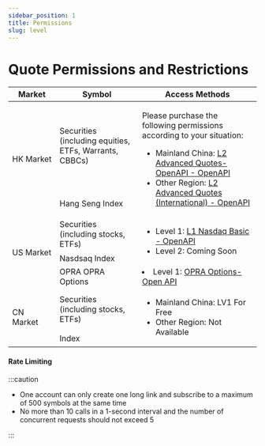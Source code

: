 ```yaml
---
sidebar_position: 1
title: Permissions
slug: level
---
```


# Quote Permissions and Restrictions

<table>
    <thead>
    <tr>
        <th>Market</th>
        <th>Symbol</th>
        <th>Access Methods</th>
    </tr>
    </thead>
    <tr>
        <td width="80" rowspan="2">HK Market</td>
        <td>Securities (including equities, ETFs, Warrants, CBBCs)</td>
        <td rowspan="2">
            <p>Please purchase the following permissions according to your situation:</p>
            <ul>
            <li>Mainland China: <a href="https://activity.lbkrs.com/spa/mall?market=HK">L2 Advanced Quotes-OpenAPI - OpenAPI</a></li>
            <li>Other Region: <a href="https://activity.lbkrs.com/spa/mall?market=HK">L2 Advanced Quotes (International) - OpenAPI</a></li>
            </ul>
        </td>
    </tr>
    <tr>
        <td>Hang Seng Index</td>
    </tr>
    <tr>
        <td rowspan="3">US Market</td>
        <td>Securities (including stocks, ETFs)</td>
        <td rowspan="2">
            <ul>
            <li>Level 1: <a href="https://activity.lbkrs.com/spa/mall?market=US">L1 Nasdaq Basic - OpenAPI</a></li>
            <li>
                Level 2: Coming Soon
            </li>
            </ul>
        </td>
    </tr>
    <tr>
        <td>Nasdsaq Index</td>
    </tr>
    <tr>
        <td>OPRA OPRA Options</td>
        <td>
            <li>Level 1: <a href="https://activity.lbkrs.com/spa/mall?market=US">OPRA Options-Open API</a></li>
        </td>
    </tr>
    <tr>
        <td rowspan="2">CN Market</td>
        <td>Securities (including stocks, ETFs)</td>
        <td rowspan="2">
        <ul>
            <li>Mainland China: LV1 For Free</li>
            <li>Other Region: Not Available</li>
        </ul>
        </td>
    </tr>
    <tr>
        <td>Index</td>
    </tr>
</table>

#### Rate Limiting

:::caution

- One account can only create one long link and subscribe to a maximum of 500 symbols at the same time
- No more than 10 calls in a 1-second interval and the number of concurrent requests should not exceed 5

:::
